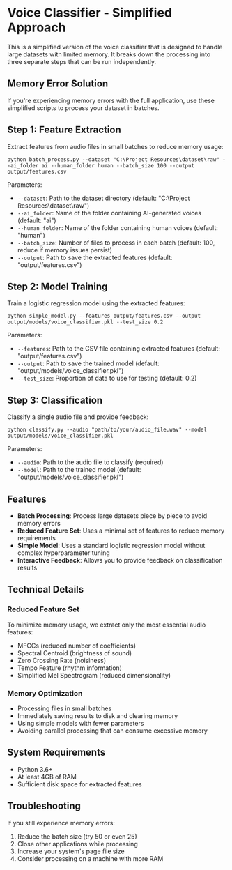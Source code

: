 # Voice Classifier - Simplified Approach

This is a simplified version of the voice classifier that is designed to handle large datasets with limited memory. It breaks down the processing into three separate steps that can be run independently.

## Memory Error Solution

If you're experiencing memory errors with the full application, use these simplified scripts to process your dataset in batches.

## Step 1: Feature Extraction

Extract features from audio files in small batches to reduce memory usage:

```
python batch_process.py --dataset "C:\Project Resources\dataset\raw" --ai_folder ai --human_folder human --batch_size 100 --output output/features.csv
```

Parameters:
- `--dataset`: Path to the dataset directory (default: "C:\Project Resources\dataset\raw")
- `--ai_folder`: Name of the folder containing AI-generated voices (default: "ai")
- `--human_folder`: Name of the folder containing human voices (default: "human")
- `--batch_size`: Number of files to process in each batch (default: 100, reduce if memory issues persist)
- `--output`: Path to save the extracted features (default: "output/features.csv")

## Step 2: Model Training

Train a logistic regression model using the extracted features:

```
python simple_model.py --features output/features.csv --output output/models/voice_classifier.pkl --test_size 0.2
```

Parameters:
- `--features`: Path to the CSV file containing extracted features (default: "output/features.csv")
- `--output`: Path to save the trained model (default: "output/models/voice_classifier.pkl")
- `--test_size`: Proportion of data to use for testing (default: 0.2)

## Step 3: Classification

Classify a single audio file and provide feedback:

```
python classify.py --audio "path/to/your/audio_file.wav" --model output/models/voice_classifier.pkl
```

Parameters:
- `--audio`: Path to the audio file to classify (required)
- `--model`: Path to the trained model (default: "output/models/voice_classifier.pkl")

## Features

- **Batch Processing**: Process large datasets piece by piece to avoid memory errors
- **Reduced Feature Set**: Uses a minimal set of features to reduce memory requirements
- **Simple Model**: Uses a standard logistic regression model without complex hyperparameter tuning
- **Interactive Feedback**: Allows you to provide feedback on classification results

## Technical Details

### Reduced Feature Set

To minimize memory usage, we extract only the most essential audio features:
- MFCCs (reduced number of coefficients)
- Spectral Centroid (brightness of sound)
- Zero Crossing Rate (noisiness)
- Tempo Feature (rhythm information)
- Simplified Mel Spectrogram (reduced dimensionality)

### Memory Optimization

- Processing files in small batches
- Immediately saving results to disk and clearing memory
- Using simple models with fewer parameters
- Avoiding parallel processing that can consume excessive memory

## System Requirements

- Python 3.6+
- At least 4GB of RAM
- Sufficient disk space for extracted features

## Troubleshooting

If you still experience memory errors:
1. Reduce the batch size (try 50 or even 25)
2. Close other applications while processing
3. Increase your system's page file size
4. Consider processing on a machine with more RAM 